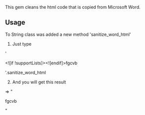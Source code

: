This gem cleans the html code that is copied from Microsoft Word.

## Usage

To String class was added a new method 'sanitize_word_html'

1. Just type

'<p class="MsoListParagraph"><![if !supportLists]><![endif]>fgcvb</p>'.sanitize_word_html

2. And you will get this result

=> "<p>fgcvb</p>"
